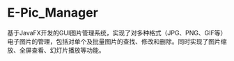 # E-Pic_Manager
基于JavaFX开发的GUI图片管理系统，实现了对多种格式（JPG、PNG、GIF等）电子图片的管理，包括对单个及批量图片的查找、修改和删除。同时实现了图片缩放、全屏查看、幻灯片播放等功能。
